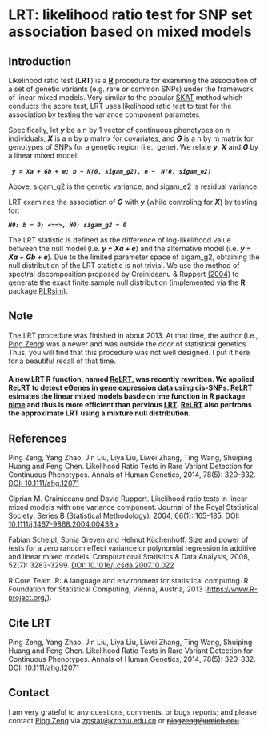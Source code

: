 # LRT: likelihood ratio test for SNP set association based on mixed models

## Introduction
Likelihood ratio test (**LRT**) is a [**R**](https://cran.r-project.org/) procedure for examining the association of a set of genetic variants (e.g. rare or common SNPs) under the framework of linear mixed models. Very similar to the popular [SKAT](http://www.sciencedirect.com/science/article/pii/S0002929711002229?via%3Dihub) method which conducts the score test, LRT uses likelihood ratio test to test for the association by testing the variance component parameter. 

Specifically, let ***y*** be a n by 1 vector of continuous phenotypes on n individuals, ***X*** is a n by p matrix for covariates, and ***G*** is a n by m matrix for genotypes of SNPs for a genetic region (i.e., gene). We relate ***y***, ***X*** and ***G*** by a linear mixed model:

***` y = Xa + Gb + e; b ~ N(0, sigam_g2), e ~　N(0, sigam_e2)　`***

Above, sigam_g2 is the genetic variance, and sigam_e2 is residual variance. 

LRT examines the association of ***G*** with ***y*** (while controling for ***X***) by testing for:

***` H0: b = 0; <==>, H0: sigam_g2 = 0 `***

The LRT statistic is defined as the difference of log-likelihood value between the null model (i.e. ***y = Xa + e***) and the alternative model (i.e. ***y = Xa + Gb + e***). Due to the limited parameter space of sigam_g2, obtaining the null distribution of the LRT statistic is not trivial. We use the method of spectral decomposition proposed by Crainiceanu & Ruppert [(2004)](http://onlinelibrary.wiley.com/wol1/doi/10.1111/j.1467-9868.2004.00438.x/abstract) to generate the exact finite sample null distribution (implemented via the [**R**](https://cran.r-project.org/) package [RLRsim](https://github.com/fabian-s/RLRsim)).


## Note
The LRT procedure was finished in about 2013. At that time, the author (i.e., [Ping Zeng](https://github.com/biostatpzeng)) was a newer and was outside the door of statistical genetics. Thus, you will find that this procedure was not well designed. I put it here for a beautiful recall of that time.

#### A new LRT R function, named [ReLRT](https://github.com/biostatpzeng/LRT/blob/master/ReLRT.R), was recently rewritten. We applied [ReLRT](https://github.com/biostatpzeng/LRT/blob/master/ReLRT.R) to detect eGenes in gene expression data using cis-SNPs.  [ReLRT](https://github.com/biostatpzeng/LRT/blob/master/ReLRT.R) esimates the linear mixed models basde on lme function in R package [nlme](https://cran.r-project.org/web/packages/nlme/index.html) and thus is more efficient than pervious [LRT](https://github.com/biostatpzeng/LRT/blob/master/LRT.R). [ReLRT](https://github.com/biostatpzeng/LRT/blob/master/ReLRT.R) also perfroms the approximate LRT using a mixture null distribution.

## References
Ping Zeng, Yang Zhao, Jin Liu, Liya Liu, Liwei Zhang, Ting Wang, Shuiping Huang and Feng Chen. Likelihood Ratio Tests in Rare Variant Detection for Continuous Phenotypes. Annals of Human Genetics, 2014, 78(5): 320-332. [DOI: 10.1111/ahg.12071](http://onlinelibrary.wiley.com/wol1/doi/10.1111/ahg.12071/abstract) 

Ciprian M. Crainiceanu and David Ruppert. Likelihood ratio tests in linear mixed models with one variance component. Journal of the Royal Statistical Society: Series B (Statistical Methodology), 2004, 66(1): 165–185. [DOI: 10.1111/j.1467-9868.2004.00438.x](http://onlinelibrary.wiley.com/wol1/doi/10.1111/j.1467-9868.2004.00438.x/abstract) 

Fabian Scheipl, Sonja Greven and Helmut Küchenhoff. Size and power of tests for a zero random effect variance or polynomial regression in additive and linear mixed models. Computational Statistics & Data Analysis, 2008, 52(7): 3283-3299. [DOI: 10.1016/j.csda.2007.10.022](http://www.sciencedirect.com/science/article/pii/S0167947307004306)

R Core Team. R: A language and environment for statistical computing. R Foundation for Statistical Computing, Vienna, Austria, 2013 (https://www.R-project.org/). 

## Cite LRT
Ping Zeng, Yang Zhao, Jin Liu, Liya Liu, Liwei Zhang, Ting Wang, Shuiping Huang and Feng Chen. Likelihood Ratio Tests in Rare Variant Detection for Continuous Phenotypes. Annals of Human Genetics, 2014, 78(5): 320-332. [DOI: 10.1111/ahg.12071](http://onlinelibrary.wiley.com/wol1/doi/10.1111/ahg.12071/abstract) 


## Contact
I am very grateful to any questions, comments, or bugs reports; and please contact [Ping Zeng](https://github.com/biostatpzeng) via zpstat@xzhmu.edu.cn or ~~pingzeng@umich.edu~~.


